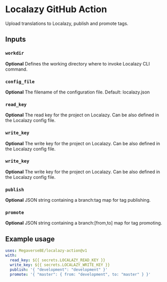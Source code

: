 # Localazy GitHub Action

Upload translations to Localazy, publish and promote tags. 

## Inputs

### `workdir`

**Optional** Defines the working directory where to invoke Localazy CLI command.

### `config_file`

**Optional** The filename of the configuration file. Default: localazy.json

### `read_key`

**Optional** The read key for the project on Localazy. Can be also defined in the Localazy config file.

### `write_key`

**Optional** The write key for the project on Localazy. Can be also defined in the Localazy config file.

### `write_key`

**Optional** The write key for the project on Localazy. Can be also defined in the Localazy config file.

### `publish`

**Optional** JSON string containing a branch:tag map for tag publishing.

### `promote`

**Optional** JSON string containing a branch:[from,to] map for tag promoting.

## Example usage

```yaml
uses: MegaverseBE/localazy-action@v1
with:
  read_key: ${{ secrets.LOCALAZY_READ_KEY }}
  write_key: ${{ secrets.LOCALAZY_WRITE_KEY }}
  publish: '{ "development": "development" }'
  promote: '{ "master": { from: "development", to: "master" } }'
```
